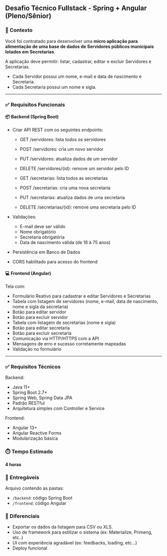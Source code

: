 ## Desafio Técnico Fullstack - Spring + Angular (Pleno/Sênior)

### 📌 Contexto

Você foi contratado para desenvolver uma **micro aplicação para alimentação de uma base de dados de Servidores públicos municipais lotados em Secretarias**. 

A aplicação deve permitir: listar, cadastrar, editar e excluir Servidores e Secretarias.

- Cada Servidor possui um nome, e-mail e data de nascimento e Secretaria.
- Cada Secretaria possui um nome e sigla.

---

### ✅ Requisitos Funcionais

#### 📦 Backend (Spring Boot)

- Criar API REST com os seguintes endpoints:
 
    - GET /servidores: lista todos os servidores
    - POST /servidores: cria um novo servidor
    - PUT /servidores: atualiza dados de um servidor
    - DELETE /servidores/{id}: remove um servidor pelo ID

    - GET /secretarias: lista todos as secretarias
    - POST /secretarias: cria uma nova secretaria
    - PUT /secretarias: atualiza dados de uma secretaria
    - DELETE /secretarias/{id}: remove uma secretaria pelo ID

- Validações:
    - E-mail deve ser válido
    - Nome obrigatório
    - Secretaria obrigatória
    - Data de nascimento válida (de 18 à 75 anos)

- Persistência em Banco de Dados
- CORS habilitado para acesso do frontend

#### 💻 Frontend (Angular)

Tela com:
- Formulário Reativo para cadastrar e editar Servidores e Secretarias
- Tabela com listagem de servidores (nome, e-mail, data de nascimento, nome e sigla da secretaria)
- Botão para editar servidor
- Botão para excluir servidor
- Tabela com listagem de secretarias (nome e sigla)
- Botão para editar secretaria
- Botão para excluir secretaria
- Comunicação via HTTP/HTTPS com a API
- Mensagens de erro e sucesso corretamente mapeadas
- Validação no formulário

---

### ✅ Requisitos Técnicos

Backend:
* Java 11+
* Spring Boot 2.7+
* Spring Web, Spring Data JPA
* Padrão RESTful
* Arquitetura simples com Controller e Service

Frontend:
* Angular 13+
* Angular Reactive Forms
* Modularização básica

### ⏱️ Tempo Estimado

**4 horas**

### 📁 Entregáveis

Arquivo contendo as pastas:
- `/backend`: código Spring Boot
- `/frontend`: código Angular

### 🚀 Diferenciais

- Exportar os dados da listagem para CSV ou XLS.
- Uso de framework para estilizar o sistema (ex: Materialize, Primeng, etc..)
- UI com experiência agradável (ex: feedbacks, loading, etc…)
- Deploy funcional